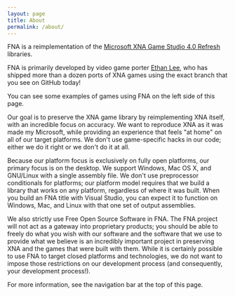 ```yaml
---
layout: page
title: About
permalink: /about/
---
```


FNA is a reimplementation of the <a href="http://en.wikipedia.org/wiki/Microsoft_XNA">Microsoft XNA Game Studio 4.0 Refresh</a> libraries.

FNA is primarily developed by video game porter <a href="http://www.flibitijibibo.com/">Ethan Lee</a>, who has shipped more than a dozen ports of XNA games using the exact branch that you see on GitHub today!

You can see some examples of games using FNA on the left side of this page.

Our goal is to preserve the XNA game library by reimplementing XNA itself, with an incredible focus on accuracy. We want to reproduce XNA as it was made my Microsoft, while providing an experience that feels "at home" on all of our target platforms. We don't use game-specific hacks in our code; either we do it right or we don't do it at all.

Because our platform focus is exclusively on fully open platforms, our primary focus is on the desktop. We support Windows, Mac OS X, and GNU/Linux with a single assembly file. We don't use preprocessor conditionals for platforms; our platform model requires that we build a library that works on any platform, regardless of where it was built. When you build an FNA title with Visual Studio, you can expect it to function on Windows, Mac, and Linux with that one set of output assemblies.

We also strictly use Free Open Source Software in FNA. The FNA project will not act as a gateway into proprietary products; you should be able to freely do what you wish with our software and the software that we use to provide what we believe is an incredibly important project in preserving XNA and the games that were built with them. While it is certainly possible to use FNA to target closed platforms and technologies, we do not want to impose those restrictions on our development process (and consequently, your development process!).

For more information, see the navigation bar at the top of this page.
